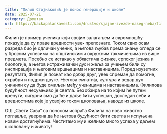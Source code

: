 ```yaml
---
title: "Филип Стојиљковић је понос генерације и школе"
date: 2025-07-21
category: Друштво
url: https://backapalankavesti.com/drustvo/sjajne-zvezde-naseg-neba/filip-stojiljkovic-je-ponos-generacije-i-skole/
---
```


Филип је пример ученика који својим залагањем и скромношћу показује да су праве вредности увек препознате. Током свих осам разреда био је одличан ученик, а његова љубав према знању огледа се у бројним успесима на општинским и окружним такмичењима из више предмета. Посебно се истакао у областима физике, српског језика и биологије, а његов истраживачки дух и жеља за учењем били су инспирација и његовим вршњацима и наставницима.
Поред изузетних резултата, Филип је познат као добар друг, увек спреман да помогне, охрабри и подржи друге. Његова емпатија, култура и ведар дух учинили су да буде омиљен међу ученицима и наставницима.
Филипова будућност несумњиво је светла. Без обзира на то којим ће путем кренути, сигурни смо да ће и даље бити успешан, доследан себи и вредностима које је усвојио током школовања, наводе из школе.

ОШ „Свети Сава“ са поносом испраћа Филипа на ново животно поглавље, уверена да ће његова будућност бити светла и испуњена новим достигнућима. Честитамо му и желимо много успеха у даљем школовању и животу!
